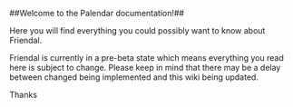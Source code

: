 ##Welcome to the Palendar documentation!##

Here you will find everything you could possibly want to know about Friendal.

Friendal is currently in a pre-beta state which means everything you read here is subject to change. Please keep in mind that there may be a delay between changed being implemented and this wiki being updated.

Thanks
